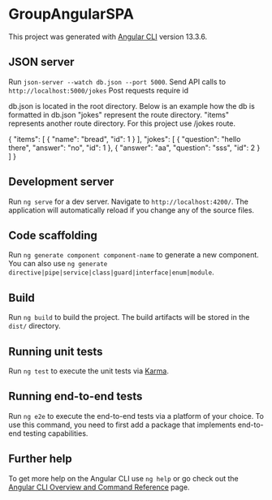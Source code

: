 # GroupAngularSPA

This project was generated with [Angular CLI](https://github.com/angular/angular-cli) version 13.3.6.

## JSON server

Run `json-server --watch db.json --port 5000`. Send API calls to `http://localhost:5000/jokes` 
Post requests require id

db.json is located in the root directory. 
Below is an example how the db is formatted in db.json
"jokes" represent the route directory. "items" represents another route directory. For this project
use /jokes route. 

{
  "items": [
      {
        "name": "bread",
        "id": 1
        }
  ], 
  "jokes": [
    {
      "question": "hello there",
      "answer": "no",
      "id": 1
    },
    {
      "answer": "aa",
      "question": "sss",
      "id": 2
    }
  ]
}

## Development server

Run `ng serve` for a dev server. Navigate to `http://localhost:4200/`. The application will automatically reload if you change any of the source files.

## Code scaffolding

Run `ng generate component component-name` to generate a new component. You can also use `ng generate directive|pipe|service|class|guard|interface|enum|module`.

## Build

Run `ng build` to build the project. The build artifacts will be stored in the `dist/` directory.

## Running unit tests

Run `ng test` to execute the unit tests via [Karma](https://karma-runner.github.io).

## Running end-to-end tests

Run `ng e2e` to execute the end-to-end tests via a platform of your choice. To use this command, you need to first add a package that implements end-to-end testing capabilities.

## Further help

To get more help on the Angular CLI use `ng help` or go check out the [Angular CLI Overview and Command Reference](https://angular.io/cli) page.
